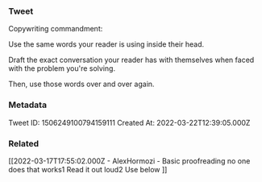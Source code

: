 ### Tweet
Copywriting commandment:

Use the same words your reader is using inside their head. 

Draft the exact conversation your reader has with themselves when faced with the problem you're solving.

Then, use those words over and over again.

### Metadata
Tweet ID: 1506249100794159111
Created At: 2022-03-22T12:39:05.000Z

### Related
[[2022-03-17T17:55:02.000Z - AlexHormozi - Basic proofreading no one does that works1 Read it out loud2 Use below ]]


